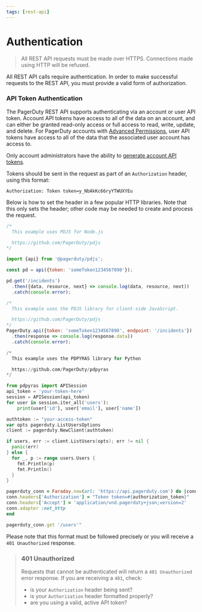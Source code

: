 ```yaml
---
tags: [rest-api]
---
```


# Authentication

<!-- theme:warning -->
>All REST API requests must be made over HTTPS. Connections made using HTTP will be refused.

All REST API calls require authentication. In order to make successful requests to the REST API, you must provide a valid form of authorization.

### API Token Authentication
The PagerDuty REST API supports authenticating via an account or user API token. Account API tokens have access to all of the data on an account, and can either be granted read-only access or full access to read, write, update, and delete. For PagerDuty accounts with [Advanced Permissions](https://support.pagerduty.com/docs/advanced-permissions), user API tokens have access to all of the data that the associated user account has access to.

Only account administrators have the ability to [generate account API tokens](https://support.pagerduty.com/docs/using-the-api#section-generating-a-general-access-rest-api-key).

Tokens should be sent in the request as part of an `Authorization` header, using this format:

```
Authorization: Token token=y_NbAkKc66ryYTWUXYEu
```

Below is how to set the header in a few popular HTTP libraries. Note that this only sets the header; other code may be needed to create and process the request.

<!--
type: tab
title: JavaScript (Node.js)
-->

```javascript
/*
  This example uses PDJS for Node.js

  https://github.com/PagerDuty/pdjs
*/

import {api} from '@pagerduty/pdjs';

const pd = api({token: 'someToken1234567890'});

pd.get('/incidents')
  .then({data, resource, next} => console.log(data, resource, next))
  .catch(console.error);
```

<!--
type: tab
title: JavaScript (Client-side)
-->

```javascript
/*
  This example uses the PDJS library for client-side JavaScript.

  https://github.com/PagerDuty/pdjs
*/
PagerDuty.api({token: 'someToken1234567890', endpoint: '/incidents'})
  .then(response => console.log(response.data))
  .catch(console.error);
```

<!--
type: tab
title: Python
-->

```python
/*
  This example uses the PDPYRAS library for Python

  https://github.com/PagerDuty/pdpyras
*/

from pdpyras import APISession
api_token = 'your-token-here'
session = APISession(api_token)
for user in session.iter_all('users'):
    print(user['id'], user['email'], user['name'])
```

<!--
type: tab
title: Go
-->

```go
authtoken := "your-access-token"
var opts pagerduty.ListUsersOptions
client := pagerduty.NewClient(authtoken)

if users, err := client.ListUsers(opts); err != nil {
  panic(err)
} else {
  for _, p := range users.Users {
    fmt.Println(p)
    fmt.Println()
  }
}
```

<!--
type: tab
title: Ruby
-->

```ruby
pagerduty_conn = Faraday.new(url: 'https://api.pagerduty.com') do |conn|
conn.headers['Authorization'] = "Token token=#{authorization_token}"
conn.headers['Accept'] = 'application/vnd.pagerduty+json;version=2'
conn.adapter :net_http
end

pagerduty_conn.get '/users'"
```

<!-- type: tab-end -->

Please note that this format must be followed precisely or you will receive a `401 Unauthorized` response.

<!-- theme:danger -->
> ### 401 Unauthorized
> Requests that cannot be authenticated will return a `401 Unauthorized` error response.
> If you are receiving a `401`, check:
> - is your `Authorization` header being sent?
> - is your `Authorization` header formatted properly?
> - are you using a valid, active API token?

